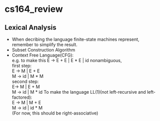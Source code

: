 # cs164_review
## Lexical Analysis
- When decribing the language finite-state machines represent, remember to simplify the result. 
- Subset Construction Algorithm
- Context Free Language(CFG):    
e.g. to make this E -> E + E | E * E | id nonambiguous,   
first step:  
E -> M | E + E  
M -> id | M * M   
second step:      
E-> M | E + M    
M -> id | M * id
To make the language LL(1)(not left-recursive and left-factored):  
E -> M | M + E  
M -> id | id * M  
(For now, this should be right-associative) 
